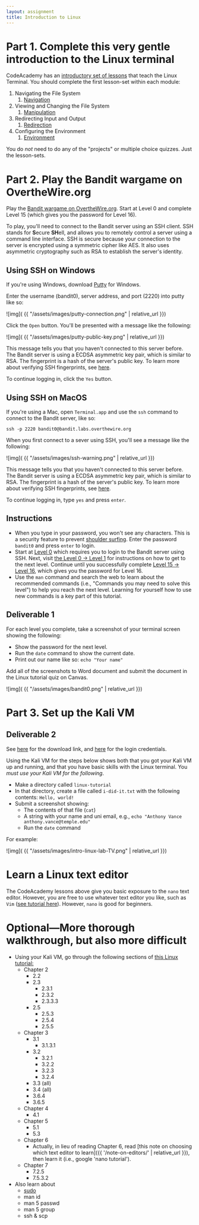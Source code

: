 ```yaml
---
layout: assignment
title: Introduction to Linux
---
```


# Part 1. Complete this very gentle introduction to the Linux terminal

CodeAcademy has an [introductory set of lessons](https://www.codecademy.com/learn/learn-the-command-line) that teach the Linux Terminal. 
You should complete the first lesson-set within each module:

1. Navigating the File System
    1. [Navigation](https://www.codecademy.com/courses/learn-the-command-line/lessons/navigation/resume)
2. Viewing and Changing the File System
    1. [Manipulation](https://www.codecademy.com/courses/learn-the-command-line/lessons/manipulation/resume)
3. Redirecting Input and Output
    1. [Redirection](https://www.codecademy.com/courses/learn-the-command-line/lessons/redirection/resume)
4. Configuring the Environment
    1. [Environment](https://www.codecademy.com/courses/learn-the-command-line/lessons/environment/resume)

You do _not_ need to do any of the "projects" or multiple choice quizzes. Just the lesson-sets.
  
# Part 2. Play the Bandit wargame on OvertheWire.org

Play the [Bandit wargame on OvertheWire.org](http://overthewire.org/wargames/bandit/). Start at Level 0 and complete Level 15 (which gives you the password for Level 16).

To play, you'll need to connect to the Bandit server using an SSH client. SSH stands for **S**ecure **SH**ell, and allows you to remotely control a server using a command line interface. SSH is secure because your connection to the server is encrypted using a symmetric cipher like AES. It also uses asymmetric cryptography such as RSA to establish the server's identity.

## Using SSH on Windows

If you're using Windows, download [Putty](https://www.putty.org) for Windows.

Enter the username (bandit0), server address, and port (2220) into putty like so:

![img]( {{ "/assets/images/putty-connection.png" | relative_url }})

Click the `Open` button. You'll be presented with a message like the following:

![img]( {{ "/assets/images/putty-public-key.png" | relative_url }})

This message tells you that you haven't connected to this server before. The Bandit server is using a ECDSA asymmetric key pair, which is similar to RSA. The fingerprint is a hash of the server's public key. To learn more about verifying SSH fingerprints, see [here](https://www.phcomp.co.uk/Tutorials/Unix-And-Linux/ssh-check-server-fingerprint.html).

To continue logging in, click the `Yes` button.

## Using SSH on MacOS

If you're using a Mac, open `Terminal.app` and use the `ssh` command to connect to the Bandit server, like so:

`ssh -p 2220 bandit0@bandit.labs.overthewire.org`

When you first connect to a sever using SSH, you'll see a message like the following:

![img]( {{ "/assets/images/ssh-warning.png" | relative_url }})

This message tells you that you haven't connected to this server before. The Bandit server is using a ECDSA asymmetric key pair, which is similar to RSA. The fingerprint is a hash of the server's public key. To learn more about verifying SSH fingerprints, see [here](https://www.phcomp.co.uk/Tutorials/Unix-And-Linux/ssh-check-server-fingerprint.html).

To continue logging in, type `yes` and press `enter`.

## Instructions

* When you type in your password, you won't see any characters. This is a security feature to prevent [shoulder surfing](https://en.wikipedia.org/wiki/Shoulder_surfing_(computer_security)). Enter the password `bandit0` and press `enter` to login.
* Start at [Level 0](http://overthewire.org/wargames/bandit/bandit0.html) which requires you to login to the Bandit server using SSH. Next, visit [the Level 0 -> Level 1](http://overthewire.org/wargames/bandit/bandit1.html) for instructions on how to get to the next level. Continue until you successfully complete [Level 15 -> Level 16](http://overthewire.org/wargames/bandit/bandit16.html), which gives you the password for Level 16.
* Use the `man` command and search the web to learn about the recommended commands (i.e., "Commands you may need to solve this level") to help you reach the next level. Learning for yourself how to use new commands is a key part of this tutorial.

## Deliverable 1

For each level you complete, take a screenshot of your terminal screen showing the following: 

* Show the password for the next level.
* Run the `date` command to show the current date.
* Print out our name like so: `echo "Your name"`

Add all of the screenshots to Word document and submit the document in the Linux tutorial quiz on Canvas.

![img]( {{ "/assets/images/bandit0.png" | relative_url }})

# Part 3. Set up the Kali VM

## Deliverable 2

See [here](https://templeu.instructure.com/courses/54116/pages/virtual-machine-links) for the download link, and [here](/security-assignments/labs/virtual-machines#kali) for the login credentials. 

Using the Kali VM for the steps below shows both that you got your Kali VM up and running, and that you have basic skills with the Linux terminal. You _must use your Kali VM for the following_. 

* Make a directory called `linux-tutorial`
* In that directory, create a file called `i-did-it.txt` with the following contents: `Hello, world!`
* Submit a screenshot showing:
    * The contents of that file (`cat`)
    * A string with your name and uni email, e.g., `echo "Anthony Vance anthony.vance@temple.edu"`
    * Run the `date` command
    
For example:

![img]( {{ "/assets/images/intro-linux-lab-TV.png" | relative_url }})

# Learn a Linux text editor

The CodeAcademy lessons above give you basic exposure to the `nano` text editor. However, you are free to use whatever text editor you like, such as `Vim` ([see tutorial here](https://danielmiessler.com/study/vim/)). However, `nano` is good for beginners.

# Optional—More thorough walkthrough, but also more difficult

- Using your Kali VM, go through the following sections of <a href='http://www.tldp.org/LDP/intro-linux/intro-linux.pdf'>this Linux tutorial:</a>
	- Chapter 2
		- 2.2
		- 2.3
			- 2.3.1
			- 2.3.2
			- 2.3.3.3
		- 2.5
			- 2.5.3
			- 2.5.4
			- 2.5.5
	- Chapter 3
		- 3.1
			- 3.1.3.1
		- 3.2
			- 3.2.1
			- 3.2.2
			- 3.2.3
			- 3.2.4
		- 3.3 (all)
		- 3.4 (all)
		- 3.6.4
		- 3.6.5
	- Chapter 4
		- 4.1
	- Chapter 5
		- 5.1
		- 5.3
	- Chapter 6
		- Actually, in lieu of reading Chapter 6, read [this note on choosing which text editor to learn]({{ '/note-on-editors/' | relative_url }}), then learn it (i.e., google 'nano tutorial').
	- Chapter 7
		- 7.2.5
		- 7.5.3.2
- Also learn about 
	- <a href='https://www.linux.com/learn/linux-101-introduction-sudo'>sudo</a>
	- man id
	- man 5 passwd
	- man 5 group
	- ssh & scp
    
    
